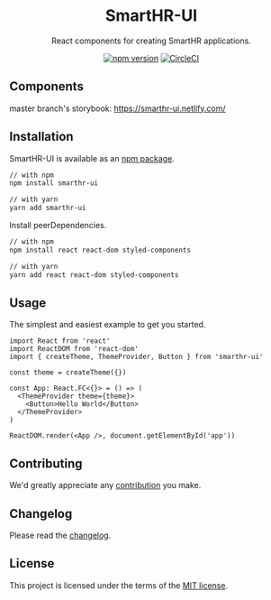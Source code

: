<h1 align="center">SmartHR-UI</h1>

<div align="center">

React components for creating SmartHR applications.

[![npm version](https://badge.fury.io/js/smarthr-ui.svg)](https://badge.fury.io/js/smarthr-ui)
[![CircleCI](https://circleci.com/gh/kufu/smarthr-ui.svg?style=shield)](https://circleci.com/gh/kufu/smarthr-ui)

</div>

## Components

master branch's storybook: https://smarthr-ui.netlify.com/

## Installation

SmartHR-UI is available as an  [npm package](https://www.npmjs.com/package/smarthr-ui).

```sh
// with npm
npm install smarthr-ui

// with yarn
yarn add smarthr-ui
```

Install peerDependencies.

```sh
// with npm
npm install react react-dom styled-components

// with yarn
yarn add react react-dom styled-components
```

## Usage

The simplest and easiest example to get you started.

```tsx
import React from 'react'
import ReactDOM from 'react-dom'
import { createTheme, ThemeProvider, Button } from 'smarthr-ui'

const theme = createTheme({})

const App: React.FC<{}> = () => (
  <ThemeProvider theme={theme}>
    <Button>Hello World</Button>
  </ThemeProvider>
)

ReactDOM.render(<App />, document.getElementById('app'))
```

## Contributing

We'd greatly appreciate any [contribution](https://github.com/kufu/smarthr-ui/blob/master/CONTRIBUTING.md) you make.

## Changelog

Please read the [changelog](https://github.com/kufu/smarthr-ui/releases).

## License

This project is licensed under the terms of the [MIT license](https://github.com/kufu/smarthr-ui/blob/master/LICENSE).
